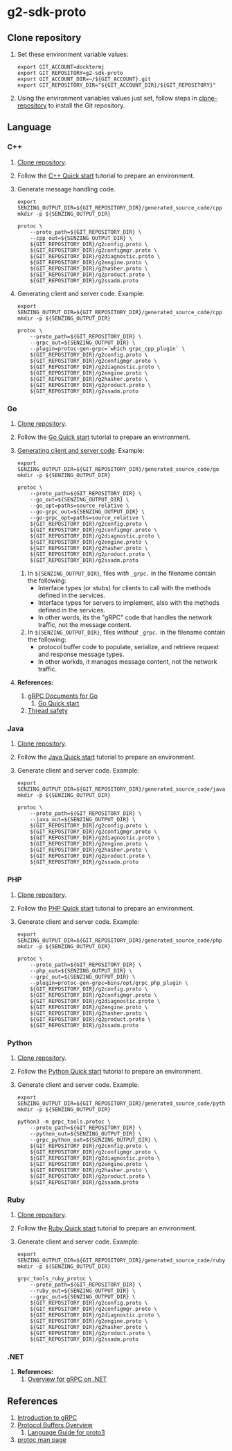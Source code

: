 # g2-sdk-proto

## Clone repository

1. Set these environment variable values:

    ```console
    export GIT_ACCOUNT=docktermj
    export GIT_REPOSITORY=g2-sdk-proto
    export GIT_ACCOUNT_DIR=~/${GIT_ACCOUNT}.git
    export GIT_REPOSITORY_DIR="${GIT_ACCOUNT_DIR}/${GIT_REPOSITORY}"
    ```

1. Using the environment variables values just set, follow steps in [clone-repository](https://github.com/Senzing/knowledge-base/blob/main/HOWTO/clone-repository.md) to install the Git repository.

## Language

### C++

1. [Clone repository](#clone-repository).
1. Follow the
   [C++ Quick start](https://grpc.io/docs/languages/cpp/quickstart/)
   tutorial to prepare an environment.
1. Generate message handling code.

    ```console
    export SENZING_OUTPUT_DIR=${GIT_REPOSITORY_DIR}/generated_source_code/cpp
    mkdir -p ${SENZING_OUTPUT_DIR}

    protoc \
        --proto_path=${GIT_REPOSITORY_DIR} \
        --cpp_out=${SENZING_OUTPUT_DIR} \
        ${GIT_REPOSITORY_DIR}/g2config.proto \
        ${GIT_REPOSITORY_DIR}/g2configmgr.proto \
        ${GIT_REPOSITORY_DIR}/g2diagnostic.proto \
        ${GIT_REPOSITORY_DIR}/g2engine.proto \
        ${GIT_REPOSITORY_DIR}/g2hasher.proto \
        ${GIT_REPOSITORY_DIR}/g2product.proto \
        ${GIT_REPOSITORY_DIR}/g2ssadm.proto

    ```

1. Generating client and server code.
   Example:

    ```console
    export SENZING_OUTPUT_DIR=${GIT_REPOSITORY_DIR}/generated_source_code/cpp
    mkdir -p ${SENZING_OUTPUT_DIR}

    protoc \
        --proto_path=${GIT_REPOSITORY_DIR} \
        --grpc_out=${SENZING_OUTPUT_DIR} \
        --plugin=protoc-gen-grpc=`which grpc_cpp_plugin` \
        ${GIT_REPOSITORY_DIR}/g2config.proto \
        ${GIT_REPOSITORY_DIR}/g2configmgr.proto \
        ${GIT_REPOSITORY_DIR}/g2diagnostic.proto \
        ${GIT_REPOSITORY_DIR}/g2engine.proto \
        ${GIT_REPOSITORY_DIR}/g2hasher.proto \
        ${GIT_REPOSITORY_DIR}/g2product.proto \
        ${GIT_REPOSITORY_DIR}/g2ssadm.proto

    ```

### Go

1. [Clone repository](#clone-repository).
1. Follow the
   [Go Quick start](https://grpc.io/docs/languages/go/quickstart/)
   tutorial to prepare an environment.
1. [Generating client and server code](https://grpc.io/docs/languages/go/basics/#generating-client-and-server-code).
   Example:

    ```console
    export SENZING_OUTPUT_DIR=${GIT_REPOSITORY_DIR}/generated_source_code/go
    mkdir -p ${SENZING_OUTPUT_DIR}

    protoc \
        --proto_path=${GIT_REPOSITORY_DIR} \
        --go_out=${SENZING_OUTPUT_DIR} \
        --go_opt=paths=source_relative \
        --go-grpc_out=${SENZING_OUTPUT_DIR} \
        --go-grpc_opt=paths=source_relative \
        ${GIT_REPOSITORY_DIR}/g2config.proto \
        ${GIT_REPOSITORY_DIR}/g2configmgr.proto \
        ${GIT_REPOSITORY_DIR}/g2diagnostic.proto \
        ${GIT_REPOSITORY_DIR}/g2engine.proto \
        ${GIT_REPOSITORY_DIR}/g2hasher.proto \
        ${GIT_REPOSITORY_DIR}/g2product.proto \
        ${GIT_REPOSITORY_DIR}/g2ssadm.proto

    ```

    1. In `${SENZING_OUTPUT_DIR}`, files *with* `_grpc.` in the filename contain the following:
        - Interface types (or stubs) for clients to call with the methods defined in the services.
        - Interface types for servers to implement, also with the methods defined in the services.
        - In other words, its the "gRPC" code that handles the network traffic, not the message content.
    1. In `${SENZING_OUTPUT_DIR}`, files *without* `_grpc.` in the filename contain the following:
        - protocol buffer code to populate, serialize, and retrieve request and response message types.
        - In other workds, it manages message content, not the network traffic.
1. **References:**
    1. [gRPC Documents for Go](https://grpc.io/docs/languages/go/)
        1. [Go Quick start](https://grpc.io/docs/languages/go/quickstart/)
    1. [Thread safety](https://grpc.io/docs/languages/go/generated-code/)

### Java

1. [Clone repository](#clone-repository).
1. Follow the
   [Java Quick start](https://grpc.io/docs/languages/java/quickstart/)
   tutorial to prepare an environment.
1. Generate client and server code.
   Example:

    ```console
    export SENZING_OUTPUT_DIR=${GIT_REPOSITORY_DIR}/generated_source_code/java
    mkdir -p ${SENZING_OUTPUT_DIR}

    protoc \
        --proto_path=${GIT_REPOSITORY_DIR} \
        --java_out=${SENZING_OUTPUT_DIR} \
        ${GIT_REPOSITORY_DIR}/g2config.proto \
        ${GIT_REPOSITORY_DIR}/g2configmgr.proto \
        ${GIT_REPOSITORY_DIR}/g2diagnostic.proto \
        ${GIT_REPOSITORY_DIR}/g2engine.proto \
        ${GIT_REPOSITORY_DIR}/g2hasher.proto \
        ${GIT_REPOSITORY_DIR}/g2product.proto \
        ${GIT_REPOSITORY_DIR}/g2ssadm.proto

    ```

### PHP

1. [Clone repository](#clone-repository).
1. Follow the
   [PHP Quick start](https://grpc.io/docs/languages/php/quickstart/)
   tutorial to prepare an environment.
1. Generate client and server code.
   Example:

    ```console
    export SENZING_OUTPUT_DIR=${GIT_REPOSITORY_DIR}/generated_source_code/php
    mkdir -p ${SENZING_OUTPUT_DIR}

    protoc \
        --proto_path=${GIT_REPOSITORY_DIR} \
        --php_out=${SENZING_OUTPUT_DIR} \
        --grpc_out=${SENZING_OUTPUT_DIR} \
        --plugin=protoc-gen-grpc=bins/opt/grpc_php_plugin \
        ${GIT_REPOSITORY_DIR}/g2config.proto \
        ${GIT_REPOSITORY_DIR}/g2configmgr.proto \
        ${GIT_REPOSITORY_DIR}/g2diagnostic.proto \
        ${GIT_REPOSITORY_DIR}/g2engine.proto \
        ${GIT_REPOSITORY_DIR}/g2hasher.proto \
        ${GIT_REPOSITORY_DIR}/g2product.proto \
        ${GIT_REPOSITORY_DIR}/g2ssadm.proto
    ```

### Python

1. [Clone repository](#clone-repository).
1. Follow the
   [Python Quick start](https://grpc.io/docs/languages/python/quickstart/)
   tutorial to prepare an environment.
1. Generate client and server code.
   Example:

    ```console
    export SENZING_OUTPUT_DIR=${GIT_REPOSITORY_DIR}/generated_source_code/python
    mkdir -p ${SENZING_OUTPUT_DIR}

    python3 -m grpc_tools.protoc \
        --proto_path=${GIT_REPOSITORY_DIR} \
        --python_out=${SENZING_OUTPUT_DIR} \
        --grpc_python_out=${SENZING_OUTPUT_DIR} \
        ${GIT_REPOSITORY_DIR}/g2config.proto \
        ${GIT_REPOSITORY_DIR}/g2configmgr.proto \
        ${GIT_REPOSITORY_DIR}/g2diagnostic.proto \
        ${GIT_REPOSITORY_DIR}/g2engine.proto \
        ${GIT_REPOSITORY_DIR}/g2hasher.proto \
        ${GIT_REPOSITORY_DIR}/g2product.proto \
        ${GIT_REPOSITORY_DIR}/g2ssadm.proto
    ```

### Ruby

1. [Clone repository](#clone-repository).
1. Follow the
   [Ruby Quick start](https://grpc.io/docs/languages/ruby/quickstart/)
   tutorial to prepare an environment.
1. Generate client and server code.
   Example:

    ```console
    export SENZING_OUTPUT_DIR=${GIT_REPOSITORY_DIR}/generated_source_code/ruby
    mkdir -p ${SENZING_OUTPUT_DIR}

    grpc_tools_ruby_protoc \
        --proto_path=${GIT_REPOSITORY_DIR} \
        --ruby_out=${SENZING_OUTPUT_DIR} \
        --grpc_out=${SENZING_OUTPUT_DIR} \
        ${GIT_REPOSITORY_DIR}/g2config.proto \
        ${GIT_REPOSITORY_DIR}/g2configmgr.proto \
        ${GIT_REPOSITORY_DIR}/g2diagnostic.proto \
        ${GIT_REPOSITORY_DIR}/g2engine.proto \
        ${GIT_REPOSITORY_DIR}/g2hasher.proto \
        ${GIT_REPOSITORY_DIR}/g2product.proto \
        ${GIT_REPOSITORY_DIR}/g2ssadm.proto

    ```

### .NET

1. **References:**
    1. [Overview for gRPC on .NET](https://learn.microsoft.com/en-us/aspnet/core/grpc)

## References

1. [Introduction to gRPC](https://grpc.io/docs/what-is-grpc/introduction/)
1. [Protocol Buffers Overview](https://developers.google.com/protocol-buffers/docs/overview)
    1. [Language Guide for proto3](https://developers.google.com/protocol-buffers/docs/proto3)
1. [protoc man page](https://manpages.debian.org/testing/protobuf-compiler/protoc.1.en.html)
